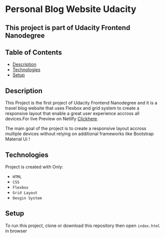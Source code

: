 # Personal Blog Website Udacity

## This project is part of Udacity Frontend Nanodegree
## Table of Contents

* [Description](#Description)
* [Technologies](#Technologies)
* [Setup](#Setup)


## Description

This Project is the first project of Udacity Frontend Nanodegree and it is a travel blog website that uses Flexbox and grid system to create a responsive layout that enable a great user experience accross all devices.For live Preview on Netlify [Clickhere](https://personalblogwebsite.netlify.app/).

The main goal of the project is to create a responsive layout accross multiple devices without relying on additional frameworks like Bootstrap Material Ui !





## Technologies
Project is created with Only:
* `HTML`
* `CSS`
* `Flexbox`
* `Grid Layout`
* `Desgin System`






## Setup
To run this project, clone or download this repository then open `index.html` in browser



